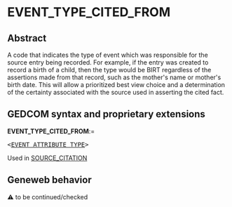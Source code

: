 ﻿# EVENT_TYPE_CITED_FROM
## Abstract
A code that indicates the type of event which was responsible for the source entry being recorded. For
example, if the entry was created to record a birth of a child, then the type would be BIRT regardless
of the assertions made from that record, such as the mother's name or mother's birth date. This will
allow a prioritized best view choice and a determination of the certainty associated with the source
used in asserting the cited fact.


## GEDCOM syntax and proprietary extensions

**EVENT_TYPE_CITED_FROM**:=
<pre>
&lt;<a href=Ged.EVENT_ATTRIBUTE_TYPE.md>EVENT_ATTRIBUTE_TYPE</a>&gt;
</pre>
Used in <a href=Ged.SOURCE_CITATION.md>SOURCE_CITATION</a><br />


## Geneweb behavior



:warning: to be continued/checked

